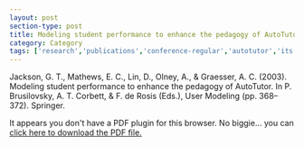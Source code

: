 ```yaml
---
layout: post
section-type: post
title: Modeling student performance to enhance the pedagogy of AutoTutor
category: Category
tags: ['research','publications','conference-regular','autotutor','its','education-research','discourse']
---
```

Jackson, G. T., Mathews, E. C., Lin, D., Olney, A., & Graesser, A. C. (2003). Modeling student performance to enhance the pedagogy of AutoTutor. In P. Brusilovsky, A. T. Corbett, & F. de Rosis (Eds.), User Modeling (pp. 368–372). Springer. 

<object data="https://blogs.memphis.edu/aolney/files/2019/10/Modeling-student-performance-to-enhance-the-pedagogy-of-AutoTutor-olney_publications.pdf" type="application/pdf" width="100%" height="600px">
 
  <p>It appears you don't have a PDF plugin for this browser.
  No biggie... you can <a href="https://blogs.memphis.edu/aolney/files/2019/10/Modeling-student-performance-to-enhance-the-pedagogy-of-AutoTutor-olney_publications.pdf">click here to
  download the PDF file.</a></p>
  
</object>
